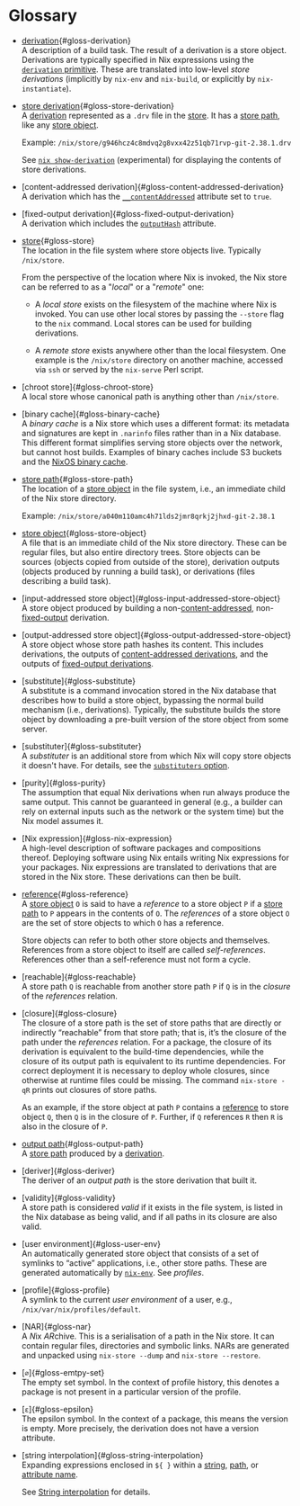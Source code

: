 # Glossary

  - [derivation]{#gloss-derivation}\
    A description of a build task. The result of a derivation is a
    store object. Derivations are typically specified in Nix expressions
    using the [`derivation` primitive](./language/derivations.md). These are
    translated into low-level *store derivations* (implicitly by
    `nix-env` and `nix-build`, or explicitly by `nix-instantiate`).

    [derivation]: #gloss-derivation

  - [store derivation]{#gloss-store-derivation}\
    A [derivation] represented as a `.drv` file in the [store].
    It has a [store path], like any [store object].

    Example: `/nix/store/g946hcz4c8mdvq2g8vxx42z51qb71rvp-git-2.38.1.drv`

    See [`nix show-derivation`](./command-ref/new-cli/nix3-show-derivation.md) (experimental) for displaying the contents of store derivations.

    [store derivation]: #gloss-store-derivation

  - [content-addressed derivation]{#gloss-content-addressed-derivation}\
    A derivation which has the
    [`__contentAddressed`](./language/advanced-attributes.md#adv-attr-__contentAddressed)
    attribute set to `true`.

  - [fixed-output derivation]{#gloss-fixed-output-derivation}\
    A derivation which includes the
    [`outputHash`](./language/advanced-attributes.md#adv-attr-outputHash) attribute.

  - [store]{#gloss-store}\
    The location in the file system where store objects live. Typically
    `/nix/store`.

    From   the  perspective   of   the  location   where  Nix   is
    invoked, the  Nix store can be  referred to
    as a "_local_" or a "_remote_" one:

    + A *local  store* exists  on the filesystem of
      the machine where Nix is  invoked. You can use other
      local stores  by passing  the `--store` flag  to the
      `nix` command.  Local stores can be used for building derivations.

    + A  *remote store*  exists  anywhere  other than  the
      local  filesystem. One  example is  the `/nix/store`
      directory on another machine,  accessed via `ssh` or
      served by the `nix-serve` Perl script.

    [store]: #gloss-store

  - [chroot store]{#gloss-chroot-store}\
    A local store whose canonical path is anything other than `/nix/store`.

  - [binary cache]{#gloss-binary-cache}\
    A *binary cache* is a Nix store which uses a different format: its
    metadata and signatures are kept in `.narinfo` files rather than in a
    Nix database.  This different format simplifies serving store objects
    over the network, but cannot host builds.  Examples of binary caches
    include S3 buckets and the [NixOS binary
    cache](https://cache.nixos.org).

  - [store path]{#gloss-store-path}\
    The location of a [store object] in the file system, i.e., an
    immediate child of the Nix store directory.

    Example: `/nix/store/a040m110amc4h71lds2jmr8qrkj2jhxd-git-2.38.1`

    [store path]: #gloss-store-path

  - [store object]{#gloss-store-object}\
    A file that is an immediate child of the Nix store directory. These
    can be regular files, but also entire directory trees. Store objects
    can be sources (objects copied from outside of the store),
    derivation outputs (objects produced by running a build task), or
    derivations (files describing a build task).

    [store object]: #gloss-store-object

  - [input-addressed store object]{#gloss-input-addressed-store-object}\
    A store object produced by building a
    non-[content-addressed](#gloss-content-addressed-derivation),
    non-[fixed-output](#gloss-fixed-output-derivation)
    derivation.

  - [output-addressed store object]{#gloss-output-addressed-store-object}\
    A store object whose store path hashes its content.  This
    includes derivations, the outputs of
    [content-addressed derivations](#gloss-content-addressed-derivation),
    and the outputs of
    [fixed-output derivations](#gloss-fixed-output-derivation).

  - [substitute]{#gloss-substitute}\
    A substitute is a command invocation stored in the Nix database that
    describes how to build a store object, bypassing the normal build
    mechanism (i.e., derivations). Typically, the substitute builds the
    store object by downloading a pre-built version of the store object
    from some server.

  - [substituter]{#gloss-substituter}\
    A *substituter* is an additional store from which Nix will
    copy store objects it doesn't have.  For details, see the
    [`substituters` option](./command-ref/conf-file.md#conf-substituters).

  - [purity]{#gloss-purity}\
    The assumption that equal Nix derivations when run always produce
    the same output. This cannot be guaranteed in general (e.g., a
    builder can rely on external inputs such as the network or the
    system time) but the Nix model assumes it.

  - [Nix expression]{#gloss-nix-expression}\
    A high-level description of software packages and compositions
    thereof. Deploying software using Nix entails writing Nix
    expressions for your packages. Nix expressions are translated to
    derivations that are stored in the Nix store. These derivations can
    then be built.

  - [reference]{#gloss-reference}\
    A [store object] `O` is said to have a *reference* to a store object `P` if a [store path] to `P` appears in the contents of `O`.
    The *references* of a store object `O` are the set of store objects to which `O` has a reference.

    Store objects can refer to both other store objects and themselves.
    References from a store object to itself are called *self-references*.
    References other than a self-reference must not form a cycle.

    [reference]: #gloss-reference

  - [reachable]{#gloss-reachable}\
    A store path `Q` is reachable from another store path `P` if `Q`
    is in the *closure* of the *references* relation.

  - [closure]{#gloss-closure}\
    The closure of a store path is the set of store paths that are
    directly or indirectly “reachable” from that store path; that is,
    it’s the closure of the path under the *references* relation. For
    a package, the closure of its derivation is equivalent to the
    build-time dependencies, while the closure of its output path is
    equivalent to its runtime dependencies. For correct deployment it
    is necessary to deploy whole closures, since otherwise at runtime
    files could be missing. The command `nix-store -qR` prints out
    closures of store paths.

    As an example, if the store object at path `P` contains a [reference]
    to store object `Q`, then `Q` is in the closure of `P`. Further, if `Q`
    references `R` then `R` is also in the closure of `P`.

  - [output path]{#gloss-output-path}\
    A [store path] produced by a [derivation].

    [output path]: #gloss-output-path

  - [deriver]{#gloss-deriver}\
    The deriver of an *output path* is the store
    derivation that built it.

  - [validity]{#gloss-validity}\
    A store path is considered *valid* if it exists in the file system,
    is listed in the Nix database as being valid, and if all paths in
    its closure are also valid.

  - [user environment]{#gloss-user-env}\
    An automatically generated store object that consists of a set of
    symlinks to “active” applications, i.e., other store paths. These
    are generated automatically by
    [`nix-env`](./command-ref/nix-env.md). See *profiles*.

  - [profile]{#gloss-profile}\
    A symlink to the current *user environment* of a user, e.g.,
    `/nix/var/nix/profiles/default`.

  - [NAR]{#gloss-nar}\
    A *N*ix *AR*chive. This is a serialisation of a path in the Nix
    store. It can contain regular files, directories and symbolic
    links.  NARs are generated and unpacked using `nix-store --dump`
    and `nix-store --restore`.

  - [`∅`]{#gloss-emtpy-set}\
    The empty set symbol. In the context of profile history, this denotes a package is not present in a particular version of the profile.

  - [`ε`]{#gloss-epsilon}\
    The epsilon symbol. In the context of a package, this means the version is empty. More precisely, the derivation does not have a version attribute.

  - [string interpolation]{#gloss-string-interpolation}\
    Expanding expressions enclosed in `${ }` within a [string], [path], or [attribute name].

    See [String interpolation](./language/string-interpolation.md) for details.

    [string]: ./language/values.md#type-string
    [path]: ./language/values.md#type-path
    [attribute name]: ./language/values.md#attribute-set
